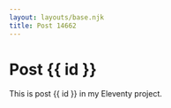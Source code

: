 ```yaml
---
layout: layouts/base.njk
title: Post 14662
---
```


# Post {{ id }}

This is post {{ id }} in my Eleventy project.
